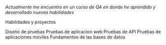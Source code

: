 <h1 aling="center" color="yellow"><!Hola, soy Dario¡✌🏻></h1>

*Actualmente me encuentro en un curso de QA en donde he aprendido y desarrollado nuevas habilidades*

<summary>Habilidades y proyectos</summary>


Diseño de pruebas
Pruebas de aplicacion web
Pruebas de API
Pruebas de aplicaciones moviles
Fundamentos de las bases de datos
